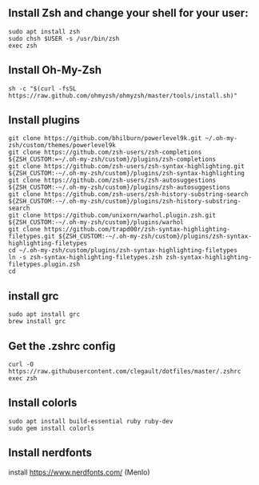 ## Install Zsh and change your shell for your user:
```
sudo apt install zsh
sudo chsh $USER -s /usr/bin/zsh
exec zsh
```
## Install Oh-My-Zsh
`sh -c "$(curl -fsSL https://raw.github.com/ohmyzsh/ohmyzsh/master/tools/install.sh)"`

## Install plugins
```
git clone https://github.com/bhilburn/powerlevel9k.git ~/.oh-my-zsh/custom/themes/powerlevel9k
git clone https://github.com/zsh-users/zsh-completions ${ZSH_CUSTOM:=~/.oh-my-zsh/custom}/plugins/zsh-completions
git clone https://github.com/zsh-users/zsh-syntax-highlighting.git ${ZSH_CUSTOM:-~/.oh-my-zsh/custom}/plugins/zsh-syntax-highlighting
git clone https://github.com/zsh-users/zsh-autosuggestions ${ZSH_CUSTOM:-~/.oh-my-zsh/custom}/plugins/zsh-autosuggestions
git clone https://github.com/zsh-users/zsh-history-substring-search ${ZSH_CUSTOM:-~/.oh-my-zsh/custom}/plugins/zsh-history-substring-search
git clone https://github.com/unixorn/warhol.plugin.zsh.git ${ZSH_CUSTOM:-~/.oh-my-zsh/custom}/plugins/warhol
git clone https://github.com/trapd00r/zsh-syntax-highlighting-filetypes.git ${ZSH_CUSTOM:-~/.oh-my-zsh/custom}/plugins/zsh-syntax-highlighting-filetypes
cd ~/.oh-my-zsh/custom/plugins/zsh-syntax-highlighting-filetypes
ln -s zsh-syntax-highlighting-filetypes.zsh zsh-syntax-highlighting-filetypes.plugin.zsh
cd
```

## install grc
```
sudo apt install grc
brew install grc
```

## Get the .zshrc config
```
curl -O https://raw.githubusercontent.com/clegault/dotfiles/master/.zshrc
exec zsh
```

## Install colorls
```
sudo apt install build-essential ruby ruby-dev
sudo gem install colorls
```

## Install nerdfonts
install https://www.nerdfonts.com/ (Menlo)
